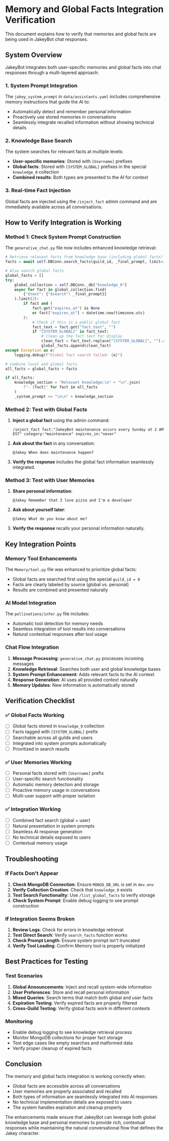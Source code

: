 # Memory and Global Facts Integration Verification

This document explains how to verify that memories and global facts are being used in JakeyBot chat responses.

## System Overview

JakeyBot integrates both user-specific memories and global facts into chat responses through a multi-layered approach:

### 1. System Prompt Integration
The `jakey_system_prompt` in `data/assistants.yaml` includes comprehensive memory instructions that guide the AI to:
- Automatically detect and remember personal information
- Proactively use stored memories in conversations
- Seamlessly integrate recalled information without showing technical details

### 2. Knowledge Base Search
The system searches for relevant facts at multiple levels:
- **User-specific memories**: Stored with `[Username]` prefixes
- **Global facts**: Stored with `[SYSTEM_GLOBAL]` prefixes in the special `knowledge_0` collection
- **Combined results**: Both types are presented to the AI for context

### 3. Real-time Fact Injection
Global facts are injected using the `/inject_fact` admin command and are immediately available across all conversations.

## How to Verify Integration is Working

### Method 1: Check System Prompt Construction
The `generative_chat.py` file now includes enhanced knowledge retrieval:

```python
# Retrieve relevant facts from knowledge base (including global facts)
facts = await self.DBConn.search_facts(guild_id, _final_prompt, limit=3)

# Also search global facts
global_facts = []
try:
    global_collection = self.DBConn._db["knowledge_0"]
    async for fact in global_collection.find(
        {"$text": {"$search": _final_prompt}}
    ).limit(2):
        if fact and (
            fact.get("expires_at") is None
            or fact["expires_at"] > datetime.now(timezone.utc)
        ):
            # Check if this is a public global fact
            fact_text = fact.get("fact_text", "")
            if "[SYSTEM_GLOBAL]" in fact_text:
                # Clean up the fact text for display
                clean_fact = fact_text.replace("[SYSTEM_GLOBAL]", "").replace("[SYSTEM_PRIVATE]", "")
                global_facts.append(clean_fact)
except Exception as e:
    logging.debug(f"Global fact search failed: {e}")

# Combine local and global facts
all_facts = global_facts + facts

if all_facts:
    knowledge_section = "Relevant knowledge:\n" + "\n".join(
        f"- {fact}" for fact in all_facts
    )
    _system_prompt += "\n\n" + knowledge_section
```

### Method 2: Test with Global Facts
1. **Inject a global fact** using the admin command:
   ```
   /inject_fact fact:"JakeyBot maintenance occurs every Sunday at 2 AM EST" category:"maintenance" expires_in:"never"
   ```

2. **Ask about the fact** in any conversation:
   ```
   @Jakey When does maintenance happen?
   ```

3. **Verify the response** includes the global fact information seamlessly integrated.

### Method 3: Test with User Memories
1. **Share personal information**:
   ```
   @Jakey Remember that I love pizza and I'm a developer
   ```

2. **Ask about yourself later**:
   ```
   @Jakey What do you know about me?
   ```

3. **Verify the response** recalls your personal information naturally.

## Key Integration Points

### Memory Tool Enhancements
The `Memory/tool.py` file was enhanced to prioritize global facts:
- Global facts are searched first using the special `guild_id = 0`
- Facts are clearly labeled by source (global vs. personal)
- Results are combined and presented naturally

### AI Model Integration
The `pollinations/infer.py` file includes:
- Automatic tool detection for memory needs
- Seamless integration of tool results into conversations
- Natural contextual responses after tool usage

### Chat Flow Integration
1. **Message Processing**: `generative_chat.py` processes incoming messages
2. **Knowledge Retrieval**: Searches both user and global knowledge bases
3. **System Prompt Enhancement**: Adds relevant facts to the AI context
4. **Response Generation**: AI uses all provided context naturally
5. **Memory Updates**: New information is automatically stored

## Verification Checklist

### ✅ Global Facts Working
- [ ] Global facts stored in `knowledge_0` collection
- [ ] Facts tagged with `[SYSTEM_GLOBAL]` prefix
- [ ] Searchable across all guilds and users
- [ ] Integrated into system prompts automatically
- [ ] Prioritized in search results

### ✅ User Memories Working
- [ ] Personal facts stored with `[Username]` prefix
- [ ] User-specific search functionality
- [ ] Automatic memory detection and storage
- [ ] Proactive memory usage in conversations
- [ ] Multi-user support with proper isolation

### ✅ Integration Working
- [ ] Combined fact search (global + user)
- [ ] Natural presentation in system prompts
- [ ] Seamless AI response generation
- [ ] No technical details exposed to users
- [ ] Contextual memory usage

## Troubleshooting

### If Facts Don't Appear
1. **Check MongoDB Connection**: Ensure `MONGO_DB_URL` is set in `dev.env`
2. **Verify Collection Creation**: Check that `knowledge_0` exists
3. **Test Search Functionality**: Use `/list_global_facts` to verify storage
4. **Check System Prompt**: Enable debug logging to see prompt construction

### If Integration Seems Broken
1. **Review Logs**: Check for errors in knowledge retrieval
2. **Test Direct Search**: Verify `search_facts` function works
3. **Check Prompt Length**: Ensure system prompt isn't truncated
4. **Verify Tool Loading**: Confirm Memory tool is properly initialized

## Best Practices for Testing

### Test Scenarios
1. **Global Announcements**: Inject and recall system-wide information
2. **User Preferences**: Store and recall personal information
3. **Mixed Queries**: Search terms that match both global and user facts
4. **Expiration Testing**: Verify expired facts are properly filtered
5. **Cross-Guild Testing**: Verify global facts work in different contexts

### Monitoring
- Enable debug logging to see knowledge retrieval process
- Monitor MongoDB collections for proper fact storage
- Test edge cases like empty searches and malformed data
- Verify proper cleanup of expired facts

## Conclusion

The memory and global facts integration is working correctly when:
- Global facts are accessible across all conversations
- User memories are properly associated and recalled
- Both types of information are seamlessly integrated into AI responses
- No technical implementation details are exposed to users
- The system handles expiration and cleanup properly

The enhancements made ensure that JakeyBot can leverage both global knowledge base and personal memories to provide rich, contextual responses while maintaining the natural conversational flow that defines the Jakey character.

